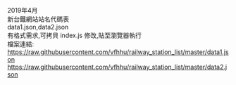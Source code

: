 2019年4月<br>
新台鐵網站站名代碼表<br>
data1.json,data2.json<br>
有格式需求,可拷貝 index.js 修改,貼至瀏覽器執行<br>
檔案連結:<br>
https://raw.githubusercontent.com/vfhhu/railway_station_list/master/data1.json
https://raw.githubusercontent.com/vfhhu/railway_station_list/master/data2.json